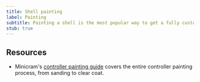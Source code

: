 ```yaml
---
title: Shell painting
label: Painting
subtitle: Painting a shell is the most popular way to get a fully custom shell design.
stub: true
---
```


## Resources

- Minicram's [controller painting guide](https://docs.google.com/document/d/1RJGQE0B9LIXUzI_dsPw1SFHOmqkGjE6ZJjiCMwxyP3M) covers the entire controller painting process, from sanding to clear coat.
